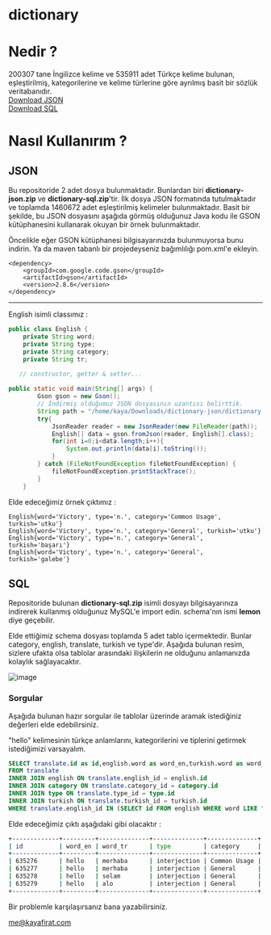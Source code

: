 # dictionary
# Nedir ? 
200307 tane İngilizce kelime ve 535911 adet Türkçe kelime bulunan, eşleştirilmiş, kategorilerine ve kelime türlerine göre ayrılmış basit bir sözlük veritabanıdır.  
[Download JSON](https://raw.githubusercontent.com/firatkaya1/dictionary/main/dictionary-json.zip)  
[Download SQL](https://raw.githubusercontent.com/firatkaya1/dictionary/main/dictionary-sql.zip)   
# Nasıl Kullanırım ? 
## JSON 
Bu repositoride 2 adet dosya bulunmaktadır. Bunlardan biri **dictionary-json.zip** ve **dictionary-sql.zip**'tir. İlk dosya JSON formatında tutulmaktadır ve toplamda 1460672 adet eşleştirilmiş kelimeler bulunmaktadır. Basit bir şekilde, bu JSON dosyasını aşağıda görmüş olduğunuz Java kodu ile GSON kütüphanesini kullanarak okuyan bir örnek bulunmaktadır.   

Öncelikle eğer GSON kütüphanesi bilgisayarınızda bulunmuyorsa bunu indirin. Ya da maven tabanlı bir projedeyseniz bağımlılığı pom.xml'e ekleyin.  


```
<dependency>
    <groupId>com.google.code.gson</groupId>
    <artifactId>gson</artifactId>
    <version>2.8.6</version>
</dependency>
```
---
English isimli classımız :   
```java
public class English {
    private String word;
    private String type;
    private String category;
    private String tr;
    
   // constructor, getter & setter...
```

```java
public static void main(String[] args) {
        Gson gson = new Gson();
        // İndirmiş olduğumuz JSON dosyasının uzantısı belirttik.
        String path = "/home/kaya/Downloads/dictionary-json/dictionary.json";
        try{
            JsonReader reader = new JsonReader(new FileReader(path));
            English[] data = gson.fromJson(reader, English[].class);
            for(int i=0;i<data.length;i++){
                System.out.println(data[i].toString());
            }
        } catch (FileNotFoundException fileNotFoundException) {
            fileNotFoundException.printStackTrace();
        }
    }
```
Elde edeceğimiz örnek çıktımız : 
```
English{word='Victory', type='n.', category='Common Usage', turkish='utku'}
English{word='Victory', type='n.', category='General', turkish='utku'}
English{word='Victory', type='n.', category='General', turkish='başarı'}
English{word='Victory', type='n.', category='General', turkish='galebe'}
```

## SQL

Repositoride bulunan **dictionary-sql.zip** isimli dosyayı bilgisayarınıza indirerek kullanmış olduğunuz MySQL'e import edin. schema'nın ismi **lemon** diye geçebilir. 

Elde ettiğimiz schema dosyası toplamda 5 adet tablo içermektedir. Bunlar category, english, translate, turkish ve type'dir. Aşağıda bulunan resim, sizlere ufakta olsa tablolar arasındaki ilişkilerin ne olduğunu anlamanızda kolaylık sağlayacaktır. 

![image](https://raw.githubusercontent.com/firatkaya1/dictionary/main/database.png)

### Sorgular

Aşağıda bulunan hazır sorgular ile tablolar üzerinde aramak istediğiniz değerleri elde edebilirsiniz.

"hello" kelimesinin türkçe anlamlarını, kategorilerini ve tiplerini getirmek istediğimizi varsayalım. 
```sql
SELECT translate.id as id,english.word as word_en,turkish.word as word_tr,type.name as type,category.name as category    
FROM translate     
INNER JOIN english ON translate.english_id = english.id    
INNER JOIN category ON translate.category_id = category.id    
INNER JOIN type ON translate.type_id = type.id    
INNER JOIN turkish ON translate.turkish_id = turkish.id    
WHERE translate.english_id IN (SELECT id FROM english WHERE word LIKE "hello");
```
Elde edeceğimiz çıktı aşağıdaki gibi olacaktır : 

```sh
+-------------+---------+--------------+--------------+--------------+
| id          | word_en | word_tr      | type         | category     |
+-------------+---------+--------------+--------------+--------------+
| 635276      | hello   | merhaba      | interjection | Common Usage | 
| 635277      | hello   | merhaba      | interjection | General      | 
| 635278      | hello   | selam        | interjection | General      | 
| 635279      | hello   | alo          | interjection | General      | 
+-------------+---------+--------------+--------------+--------------+
```
Bir problemle karşılaşırsanız bana yazabilirsiniz. 

[me@kayafirat.com](mailto:me@kayafirat.com?subject=[GitHub]%20dictionary)

